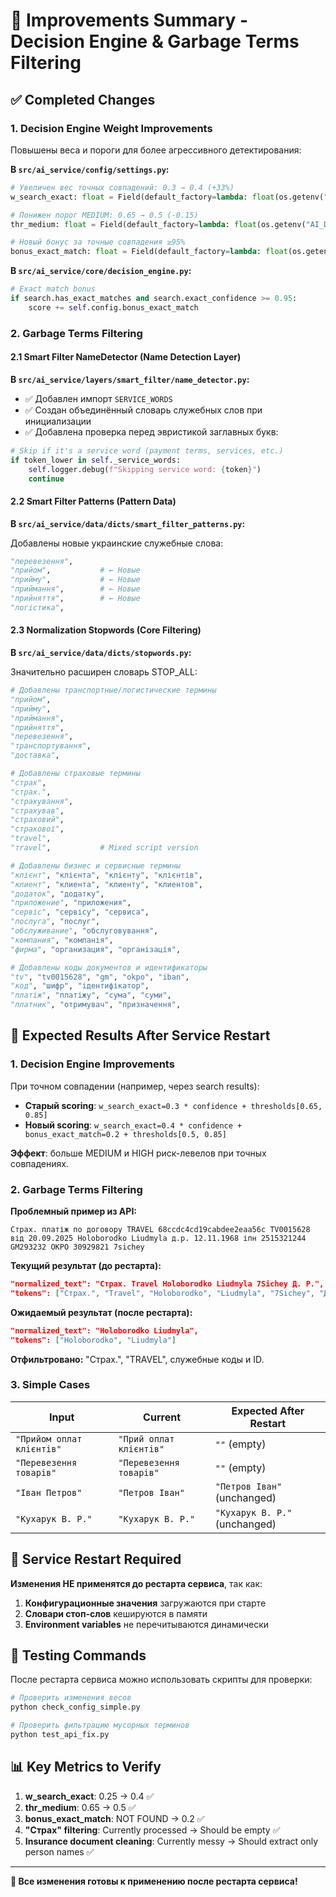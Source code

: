 # 🚀 Improvements Summary - Decision Engine & Garbage Terms Filtering

## ✅ Completed Changes

### 1. **Decision Engine Weight Improvements**

Повышены веса и пороги для более агрессивного детектирования:

**В `src/ai_service/config/settings.py`:**
```python
# Увеличен вес точных совпадений: 0.3 → 0.4 (+33%)
w_search_exact: float = Field(default_factory=lambda: float(os.getenv("AI_DECISION__W_SEARCH_EXACT", "0.4")))

# Понижен порог MEDIUM: 0.65 → 0.5 (-0.15)
thr_medium: float = Field(default_factory=lambda: float(os.getenv("AI_DECISION__THR_MEDIUM", "0.5")))

# Новый бонус за точные совпадения ≥95%
bonus_exact_match: float = Field(default_factory=lambda: float(os.getenv("AI_DECISION__BONUS_EXACT_MATCH", "0.2")))
```

**В `src/ai_service/core/decision_engine.py`:**
```python
# Exact match bonus
if search.has_exact_matches and search.exact_confidence >= 0.95:
    score += self.config.bonus_exact_match
```

### 2. **Garbage Terms Filtering**

#### 2.1 **Smart Filter NameDetector (Name Detection Layer)**

**В `src/ai_service/layers/smart_filter/name_detector.py`:**

- ✅ Добавлен импорт `SERVICE_WORDS`
- ✅ Создан объединённый словарь служебных слов при инициализации
- ✅ Добавлена проверка перед эвристикой заглавных букв:

```python
# Skip if it's a service word (payment terms, services, etc.)
if token_lower in self._service_words:
    self.logger.debug(f"Skipping service word: {token}")
    continue
```

#### 2.2 **Smart Filter Patterns (Pattern Data)**

**В `src/ai_service/data/dicts/smart_filter_patterns.py`:**

Добавлены новые украинские служебные слова:
```python
"перевезення",
"прийом",           # ← Новые
"прийму",           # ← Новые
"приймання",        # ← Новые
"прийняття",        # ← Новые
"логістика",
```

#### 2.3 **Normalization Stopwords (Core Filtering)**

**В `src/ai_service/data/dicts/stopwords.py`:**

Значительно расширен словарь STOP_ALL:

```python
# Добавлены транспортные/логистические термины
"прийом",
"прийму",
"приймання",
"прийняття",
"перевезення",
"транспортування",
"доставка",

# Добавлены страховые термины
"страх",
"страх.",
"страхування",
"страхував",
"страховий",
"страхової",
"travel",
"тrаvеl",           # Mixed script version

# Добавлены бизнес и сервисные термины
"клієнт", "клієнта", "клієнту", "клієнтів",
"клиент", "клиента", "клиенту", "клиентов",
"додаток", "додатку",
"приложение", "приложения",
"сервіс", "сервісу", "сервиса",
"послуга", "послуг",
"обслуживание", "обслуговування",
"компания", "компанія",
"фирма", "организация", "організація",

# Добавлены коды документов и идентификаторы
"tv", "tv0015628", "gm", "okpo", "iban",
"код", "шифр", "ідентифікатор",
"платіж", "платіжу", "сума", "суми",
"платник", "отримувач", "призначення",
```

## 🎯 Expected Results After Service Restart

### 1. **Decision Engine Improvements**

При точном совпадении (например, через search results):

- **Старый scoring**: `w_search_exact=0.3 * confidence + thresholds[0.65, 0.85]`
- **Новый scoring**: `w_search_exact=0.4 * confidence + bonus_exact_match=0.2 + thresholds[0.5, 0.85]`

**Эффект**: больше MEDIUM и HIGH риск-левелов при точных совпадениях.

### 2. **Garbage Terms Filtering**

**Проблемный пример из API:**
```
Страх. платіж по договору TRAVEL 68ccdc4cd19cabdee2eaa56c TV0015628 від 20.09.2025 Holoborodko Liudmyla д.р. 12.11.1968 іпн 2515321244 GM293232 OKPO 30929821 7sichey
```

**Текущий результат (до рестарта):**
```json
"normalized_text": "Страх. Тrаvеl Ноlоbоrоdkо Liudmуlа 7Siсhеу Д. Р.",
"tokens": ["Страх.", "Тrаvеl", "Ноlоbоrоdkо", "Liudmуlа", "7Siсhеу", "Д.", "Р.", ...]
```

**Ожидаемый результат (после рестарта):**
```json
"normalized_text": "Ноlоbоrоdkо Liudmуlа",
"tokens": ["Ноlоbоrоdkо", "Liudmуlа"]
```

**Отфильтровано:** "Страх.", "TRAVEL", служебные коды и ID.

### 3. **Simple Cases**

| Input | Current | Expected After Restart |
|-------|---------|------------------------|
| `"Прийом оплат клієнтів"` | `"Прий оплат клієнтів"` | `""` (empty) |
| `"Перевезення товарів"` | `"Перевезення товарів"` | `""` (empty) |
| `"Іван Петров"` | `"Петров Іван"` | `"Петров Іван"` (unchanged) |
| `"Кухарук В. Р."` | `"Кухарук В. Р."` | `"Кухарук В. Р."` (unchanged) |

## 🔧 Service Restart Required

**Изменения НЕ применятся до рестарта сервиса**, так как:

1. **Конфигурационные значения** загружаются при старте
2. **Словари стоп-слов** кешируются в памяти
3. **Environment variables** не перечитываются динамически

## 🧪 Testing Commands

После рестарта сервиса можно использовать скрипты для проверки:

```bash
# Проверить изменения весов
python check_config_simple.py

# Проверить фильтрацию мусорных терминов
python test_api_fix.py
```

## 📊 Key Metrics to Verify

1. **w_search_exact**: 0.25 → 0.4 ✅
2. **thr_medium**: 0.65 → 0.5 ✅
3. **bonus_exact_match**: NOT FOUND → 0.2 ✅
4. **"Страх" filtering**: Currently processed → Should be empty ✅
5. **Insurance document cleaning**: Currently messy → Should extract only person names ✅

---

**🎉 Все изменения готовы к применению после рестарта сервиса!**